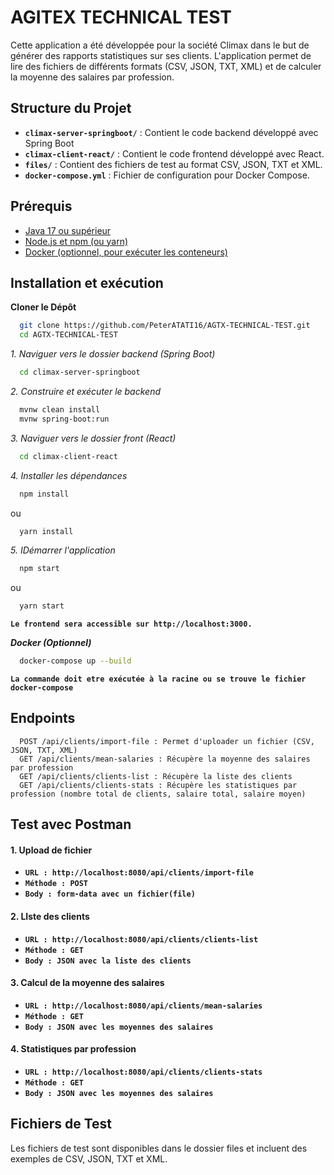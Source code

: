 
# AGITEX TECHNICAL TEST

Cette application a été développée pour la société Climax dans le but de générer des rapports statistiques sur ses clients. 
L'application permet de lire des fichiers de différents formats (CSV, JSON, TXT, XML) et de calculer la moyenne des salaires par profession.


## Structure du Projet

- **`climax-server-springboot/`** : Contient le code backend développé avec Spring Boot
- **`climax-client-react/`** : Contient le code frontend développé avec React.
- **`files/`** : Contient des fichiers de test au format CSV, JSON, TXT et XML.
- **`docker-compose.yml`** : Fichier de configuration pour Docker Compose.


## Prérequis

 - [Java 17 ou supérieur](https://www.oracle.com/java/technologies/downloads/)
 - [Node.js et npm (ou yarn)](https://nodejs.org/en)
 - [Docker (optionnel, pour exécuter les conteneurs)](https://www.docker.com/products/docker-desktop/)


## Installation et exécution

**Cloner le Dépôt**

```bash
  git clone https://github.com/PeterATATI16/AGTX-TECHNICAL-TEST.git
  cd AGTX-TECHNICAL-TEST
```


*1. Naviguer vers le dossier backend (Spring Boot)*

```bash
  cd climax-server-springboot
```
*2. Construire et exécuter le backend*

```bash
  mvnw clean install
  mvnw spring-boot:run
```

*3. Naviguer vers le dossier front (React)*

```bash
  cd climax-client-react
```
*4. Installer les dépendances*

```bash
  npm install
```
ou
```bash
  yarn install
```
*5. IDémarrer l'application*

```bash
  npm start
```
ou
```bash
  yarn start
```

**`Le frontend sera accessible sur http://localhost:3000.`**

***Docker (Optionnel)***

```bash
  docker-compose up --build
```
**`La commande doit etre exécutée à la racine ou se trouve le fichier docker-compose`**
    
## Endpoints

```http
  POST /api/clients/import-file : Permet d'uploader un fichier (CSV, JSON, TXT, XML)
  GET /api/clients/mean-salaries : Récupère la moyenne des salaires par profession
  GET /api/clients/clients-list : Récupère la liste des clients
  GET /api/clients/clients-stats : Récupère les statistiques par profession (nombre total de clients, salaire total, salaire moyen)
```




## Test avec Postman

#### 1. Upload de fichier
- **`URL : http://localhost:8080/api/clients/import-file`**
- **`Méthode : POST`**
- **`Body : form-data avec un fichier(file)`**

#### 2. LIste des clients
- **`URL : http://localhost:8080/api/clients/clients-list`**
- **`Méthode : GET`**
- **`Body : JSON avec la liste des clients`**

#### 3. Calcul de la moyenne des salaires
- **`URL : http://localhost:8080/api/clients/mean-salaries`**
- **`Méthode : GET`**
- **`Body : JSON avec les moyennes des salaires`**

#### 4. Statistiques par profession
- **`URL : http://localhost:8080/api/clients/clients-stats`**
- **`Méthode : GET`**
- **`Body : JSON avec les moyennes des salaires`**



## Fichiers de Test

Les fichiers de test sont disponibles dans le dossier files et incluent des exemples de CSV, JSON, TXT et XML.

